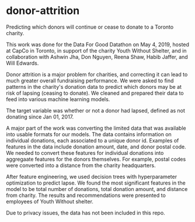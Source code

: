 # donor-attrition
Predicting which donors will continue or cease to donate to a Toronto charity.

This work was done for the Data For Good Datathon on May 4, 2019, hosted at CapCo in Toronto, in support of the charity Youth Without Shelter, and in collaboration with Ashwin Jha, Don Nguyen, Reena Shaw, Habib Jaffer, and Will Edwards.

Donor attrition is a major problem for charities, and correcting it can lead to much greater overall fundraising performance. We were asked to find patterns in the charity's donation data to predict which donors may be at risk of lapsing (ceasing to donate). We cleaned and prepared their data to feed into various machine learning models. 

The target variable was whether or not a donor had lapsed, defined as not donating since Jan 01, 2017. 

A major part of the work was converting the limited data that was available into usable formats for our models. The data contains information on individual donations, each associated to a unique donor id. Examples of features in the data include donation amount, date, and donor postal code. We needed to convert these features for individual donations into aggregaate features for the donors themselves. For example, postal codes were converted into a distance from the charity headquarters. 

After feature engineering, we used decision trees with hyperparameter optimization to predict lapse. We found the most significant features in the model to be total number of donations, total donation amount, and distance from charity. The results and recommendations were presented to employees of Youth Without shelter.

Due to privacy issues, the data has not been included in this repo.
